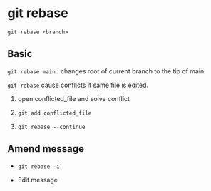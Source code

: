 # git rebase
`git rebase <branch>`

## Basic
`git rebase main`
:	changes root of current branch to the tip of main

`git rebase` cause conflicts if same file is edited.

1. open conflicted_file and solve conflict

2. `git add conflicted_file`

3. `git rebase --continue`

## Amend message

- `git rebase -i`

- Edit message
